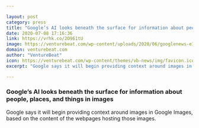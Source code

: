 ```yaml
---

layout: post
category: press
title: "Google’s AI looks beneath the surface for information about people, places, and things in images"
date: 2020-07-08 17:16:36
link: https://vrhk.co/2O961tU
image: https://venturebeat.com/wp-content/uploads/2020/06/googlenews-e1593073191933.jpeg?w=1200&strip=all
domain: venturebeat.com
author: "VentureBeat"
icon: https://venturebeat.com/wp-content/themes/vb-news/img/favicon.ico
excerpt: "Google says it will begin providing context around images in Google Images, based on the content of the webpages hosting those images."

---
```


### Google’s AI looks beneath the surface for information about people, places, and things in images

Google says it will begin providing context around images in Google Images, based on the content of the webpages hosting those images.